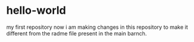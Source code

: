# hello-world
my first repository
now i am making changes in this repository to make it different from the radme file present in the main barnch.
